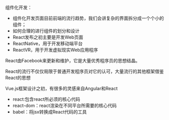 组件化开发：

- 组件化开发页面目前前端的流行趋势，我们会讲复杂的界面拆分成一个个小的组件；
- 如何合理的进行组件的划分和设计
- React发布之初主要是开发Web页面
- ReactNative，用于开发移动端平台
- ReactVR，用于开发虚拟现实Web应用程序

React由Facebook来更新和维护，它是大量优秀程序员的思想结晶。

React的流行不仅仅局限于普通开发程序员对它的认可，大量流行的其他框架借鉴React的思想

Vue.js框架设计之初，有很多的灵感来自Angular和React

- react:包含react所必须的核心代码
- react-dom：react渲染在不同平台所需要的核心代码
- babel：将jsx转换成React代码的工具













